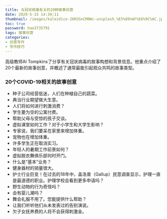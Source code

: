 ```yaml
---
title: 与冠状病毒有关的20种故事创意
date: 2020-5-15 14:39:11
thumbnail: /images/kaleidico-26MJGnCM0Wc-unsplash_%E5%89%AF%E6%9C%AC.jpg
toc: true
password: hao3735791
tags: 故事创意
categories: 
- 创意写作
- 写作技巧
---
```


高级教师Al Tompkins了分享有关冠状病毒的故事构想和背景信息。他重点介绍了20个最新的故事创意，并概述了通常最能引起观众共鸣的故事类型。
<!-- more -->
### 20个COVID-19相关的故事创意

- 种子公司经营低迷，人们在种植自己的蔬菜。
- 典当行业期望做大生意。
- 人们将如何进行刺激消费？
- 学生要为空的公寓付费。
- 帮助父母与受惊的孩子交谈。
- 虚拟课堂如何工作？对于小学生和大学生影响？
- 专家说，我们要呆在家里来增加体重。
- 宠物也在增加体重。
- 许多学生正在取消实习。
- 年轻人的暑期工作前景如何？
- 虚拟脱衣舞俱乐部何时开门。
- 什么是“基本”业务？
- 健身器材的销量很大。
- 护士行业巨变！在过去的18年中，盖洛普（Gallup）民意调查显示，护理一直是最道德的职业。护理学校会看到更多申请吗？
- 野生动物的行为奇怪吗？
- 会有婴儿潮吗？
- 舞会礼服不用了。您能提供什么帮助？
- 让我们听听他们从未发表过的告别演说。
- 欠子女抚养费的人将不会获得刺激金。

